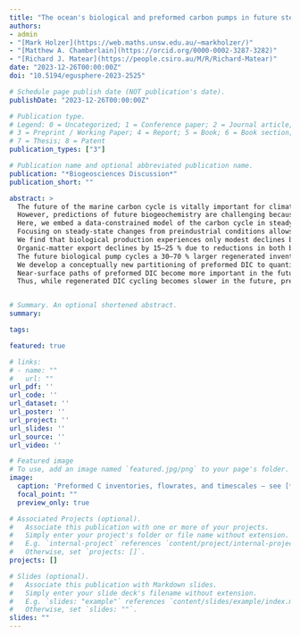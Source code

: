 ```yaml
---
title: "The ocean's biological and preformed carbon pumps in future steady-state climate scenarios"
authors:
- admin
- "[Mark Holzer](https://web.maths.unsw.edu.au/~markholzer/)"
- "[Matthew A. Chamberlain](https://orcid.org/0000-0002-3287-3282)"
- "[Richard J. Matear](https://people.csiro.au/M/R/Richard-Matear)"
date: "2023-12-26T00:00:00Z"
doi: "10.5194/egusphere-2023-2525"

# Schedule page publish date (NOT publication's date).
publishDate: "2023-12-26T00:00:00Z"

# Publication type.
# Legend: 0 = Uncategorized; 1 = Conference paper; 2 = Journal article;
# 3 = Preprint / Working Paper; 4 = Report; 5 = Book; 6 = Book section;
# 7 = Thesis; 8 = Patent
publication_types: ["3"]

# Publication name and optional abbreviated publication name.
publication: "*Biogeosciences Discussion*"
publication_short: ""

abstract: >
  The future of the marine carbon cycle is vitally important for climate and the fertility of the oceans.
  However, predictions of future biogeochemistry are challenging because a myriad of processes needs parameterization and the future evolution of the physical ocean state is uncertain.
  Here, we embed a data-constrained model of the carbon cycle in steady circulations that correspond to perpetual 2090s conditions as simulated for the RCP4.5 and RCP8.5 scenarios.
  Focusing on steady-state changes from preindustrial conditions allows us to capture the response of the system on all timescales, not just on the sub-centennial timescales of typical transient simulations.
  We find that biological production experiences only modest declines because the reduced nutrient supply by a more sluggish future circulation is counteracted by warming-stimulated growth.
  Organic-matter export declines by 15–25 % due to reductions in both biological production and export ratios, the latter driven by warming-accelerated shallow respiration and reduced subduction of dissolved organic matter.
  The future biological pump cycles a 30–70 % larger regenerated inventory accumulated over longer sequestration times, while preformed DIC is shunted away from biological utilization to outgassing.
  We develop a conceptually new partitioning of preformed DIC to quantify the ocean's preformed carbon pump and its future changes.
  Near-surface paths of preformed DIC become more important in the future as weakened ventilation isolates the deep ocean.
  Thus, while regenerated DIC cycling becomes slower in the future, preformed DIC cycling speeds up for inventory changes of similar magnitude.


# Summary. An optional shortened abstract.
summary:

tags:

featured: true

# links:
# - name: ""
#   url: ""
url_pdf: ''
url_code: ''
url_dataset: ''
url_poster: ''
url_project: ''
url_slides: ''
url_source: ''
url_video: ''

# Featured image
# To use, add an image named `featured.jpg/png` to your page's folder.
image:
  caption: 'Preformed C inventories, flowrates, and timescales — see [*Pasquier et al.*, 2023](10.5194/egusphere-2023-2525)'
  focal_point: ""
  preview_only: true

# Associated Projects (optional).
#   Associate this publication with one or more of your projects.
#   Simply enter your project's folder or file name without extension.
#   E.g. `internal-project` references `content/project/internal-project/index.md`.
#   Otherwise, set `projects: []`.
projects: []

# Slides (optional).
#   Associate this publication with Markdown slides.
#   Simply enter your slide deck's filename without extension.
#   E.g. `slides: "example"` references `content/slides/example/index.md`.
#   Otherwise, set `slides: ""`.
slides: ""
---
```




